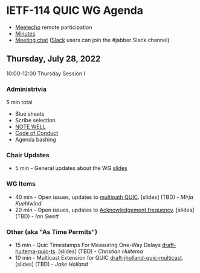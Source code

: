 # IETF-114 QUIC WG Agenda

* [Meetecho](https://meetings.conf.meetecho.com/ietf114/?group=quic) remote participation
* [Minutes](https://codimd.ietf.org/notes-ietf-114-quic)
* [Meeting chat](xmpp:quic@jabber.ietf.org?join) ([Slack](https://quicdev.slack.com/) users can join the #jabber Slack channel)

## Thursday, July 28, 2022

10:00-12:00 Thursday Session I

### Administrivia

5 min total

* Blue sheets
* Scribe selection
* [NOTE WELL](https://www.ietf.org/about/note-well.html)
* [Code of Conduct](https://www.rfc-editor.org/rfc/rfc7154.html)
* Agenda bashing

### Chair Updates
* 5 min - General updates about the WG [slides](TBD)


### WG Items
* 40 min - Open issues, updates to [multipath QUIC](https://datatracker.ietf.org/doc/html/draft-ietf-quic-multipath). [slides] (TBD) - *Mirja Kuehlwind*
* 20 min - Open issues, updates to [Acknowledgement frequency](https://datatracker.ietf.org/doc/html/draft-ietf-quic-ack-frequency). [slides] (TBD) - *Ian Swett*


### Other (aka "As Time Permits")
* 15 min - Quic Timestamps For Measuring One-Way Delays [draft-huitema-quic-ts](https://datatracker.ietf.org/doc/draft-huitema-quic-ts/). [slides] (TBD) - *Christian Huitema*
* 10 min - Multicast Extension for QUIC [draft-jholland-quic-multicast](https://datatracker.ietf.org/doc/draft-jholland-quic-multicast/). [slides] (TBD) - *Jake Holland*
